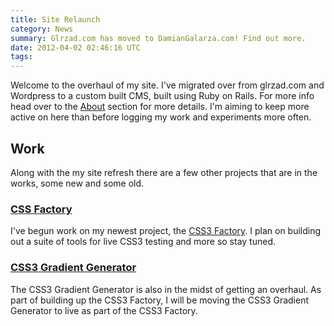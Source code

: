 ```yaml
---
title: Site Relaunch
category: News
summary: Glrzad.com has moved to DamianGalarza.com! Find out more.
date: 2012-04-02 02:46:16 UTC
tags: 
---
```


Welcome to the overhaul of my site. I've migrated over from glrzad.com and Wordpress to a custom built CMS, built using Ruby on Rails. For more info head over to the <a href="/about">About</a> section for more details. I'm aiming to keep more active on here than before logging my work and experiments more often.

## Work

Along with the my site refresh there are a few other projects that are in the works, some new and some old.

### <a href="http://www.css3factory.com" class="alt-anchor">CSS Factory</a>

I've begun work on my newest project, the <a href="http://www.css3factory.com">CSS3 Factory</a>. I plan on building out a suite of tools for live CSS3 testing and more so stay tuned.

### <a href="http://gradients.glrzad.com" class="alt-anchor">CSS3 Gradient Generator</a>

The CSS3 Gradient Generator is also in the midst of getting an overhaul. As part of building up the CSS3 Factory, I will be moving the CSS3 Gradient Generator to live as part of the CSS3 Factory.
